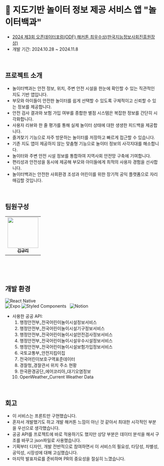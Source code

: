 # 🛝 지도기반 놀이터 정보 제공 서비스 앱 "놀이터백과"
- [2024 제3회 오픈데이터포럼(ODF) 해커톤 최우수상(한국지능정보사회진흥원장상)](https://www.odf.or.kr/hackathon/?q=YToxOntzOjEyOiJrZXl3b3JkX3R5cGUiO3M6MzoiYWxsIjt9&bmode=view&idx=126358409&t=board)
- 개발 기간: 2024.10.28 ~ 2024.11.8
&nbsp;

&nbsp;
## 프로젝트 소개
- 놀이터백과는 안전 정보, 위치, 주변 안전 시설을 한눈에 확인할 수 있는 직관적인 지도 기반 앱입니다.
- 부모와 아이들이 안전한 놀이터를 쉽게 선택할 수 있도록 구체적이고 신뢰할 수 있는 정보를 제공합니다.
- 안전 검사 결과와 보험 가입 여부를 종합한 별점 시스템은 복잡한 정보를 간단히 시각화합니다.
- 사용자 리뷰와 한 줄 평가를 통해 실제 놀이터 상태에 대한 생생한 피드백을 제공합니다.
- 즐겨찾기 기능으로 자주 방문하는 놀이터를 저장하고 빠르게 접근할 수 있습니다.
- 기존 지도 앱이 제공하지 않는 맞춤형 기능으로 놀이터 정보의 사각지대를 해소합니다.
- 놀이터와 주변 안전 시설 정보를 통합하여 지역사회 안전망 구축에 기여합니다.
- 편리성과 안전성을 동시에 제공해 부모와 아이들에게 최적의 사용자 경험을 선사합니다.
- 놀이터백과는 안전한 사회환경 조성과 어린이를 위한 장기적 공익 플랫폼으로 자리매김할 것입니다.
&nbsp;

&nbsp;
## 팀원구성
<table>
  <tbody>
    <tr>
      <td align="center"><a href="https://github.com/OrangeKim04"><img src="[이미지주소](https://avatars.githubusercontent.com/u/120697629?v=4)" width="100px;" alt=""/><br /><sub><b> 김규리 </b></sub></a><br /></td>
    </tr>
  </tbody>
</table>
&nbsp;

&nbsp;
## 개발 환경
 ![React Native](https://img.shields.io/badge/react_native-%2320232a.svg?style=for-the-badge&logo=react&logoColor=%2361DAFB) 	
 ![Expo](https://img.shields.io/badge/expo-1C1E24?style=for-the-badge&logo=expo&logoColor=#D04A37)
 ![Styled Components](https://img.shields.io/badge/styled--components-DB7093?style=for-the-badge&logo=styled-components&logoColor=white)
&nbsp; 
![Notion](https://img.shields.io/badge/Notion-%23000000.svg?style=for-the-badge&logo=notion&logoColor=white)
&nbsp;
- 사용한 공공 API:
  1. 행정안전부_전국어린이놀이시설정보서비스
  2. 행정안전부_전국어린이놀이시설기구정보서비스
  3. 행정안전부_전국어린이놀이시설안전검사정보서비스
  4. 행정안전부_전국어린이놀이시설우수시설정보서비스
  5. 행정안전부_전국어린이놀이시설보험가입정보서비스
  6. 국토교통부_안전지킴이집
  7. 전국어린이보호구역표준데이터
  8. 경찰청_경찰관서 위치 주소 현황
  9. 한국환경공단_에어코리아_대기오염정보
  10. OpenWeather_Current Weather Data
&nbsp;

&nbsp;
## 회고
- 이 서비스는 프론트만 구현했습니다.
- 혼자서 개발했기도 하고 개발 해커톤 느낌이 아닌 것 같아서 최대한 시각적인 부분을 우선으로 생각했습니다.
- 공공 API를 프로젝트에 바로 적용하기도 했지만 상당 부분은 데이터 분석을 해서 구조를 바꾸고 json파일로 사용했습니다.
- 기획부터 디자인, 개발 전반적으로 참여하면서 이 서비스의 필요성, 타당성, 차별성, 공익성, 시장성에 대해 고심했습니다.
- 마지막 발표자료를 준비하며 PR의 중요성을 절실히 느꼈습니다.
